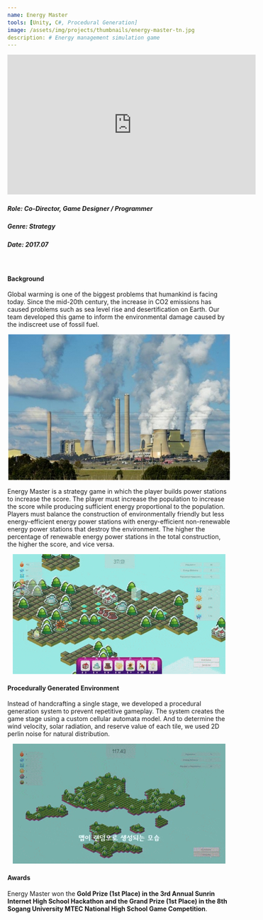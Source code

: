 ```yaml
---
name: Energy Master
tools: [Unity, C#, Procedural Generation]
image: /assets/img/projects/thumbnails/energy-master-tn.jpg
description: # Energy management simulation game
---
```


<div class="video">
    <iframe width="560" height="315" src="https://www.youtube.com/embed/N0p7SaJaXVc" frameborder="0" allow="accelerometer; autoplay; encrypted-media; gyroscope; picture-in-picture" allowfullscreen></iframe>
</div>

##### Role: Co-Director, Game Designer / Programmer
##### Genre: Strategy
##### Date: 2017.07
<br>

#### Background

Global warming is one of the biggest problems that humankind is facing today. Since the mid-20th century, the increase in CO2 emissions has caused problems such as sea level rise and desertification on Earth. Our team developed this game to inform the environmental damage caused by the indiscreet use of fossil fuel.

<center> <img src="/assets/img/projects/reg/fossil-fuel.jpg"/> </center>

Energy Master is a strategy game in which the player builds power stations to increase the score. The player must increase the population to increase the score while producing sufficient energy proportional to the population. Players must balance the construction of environmentally friendly but less energy-efficient energy power stations with energy-efficient non-renewable energy power stations that destroy the environment. The higher the percentage of renewable energy power stations in the total construction, the higher the score, and vice versa.

<center> <img src="/assets/img/projects/reg/energy-master-gameplay.gif"/> </center>

#### Procedurally Generated Environment

Instead of handcrafting a single stage, we developed a procedural generation system to prevent repetitive gameplay. The system creates the game stage using a custom cellular automata model. And to determine the wind velocity, solar radiation, and reserve value of each tile, we used 2D perlin noise for natural distribution.

<center> <img src="/assets/img/projects/reg/energy-master-generation.gif"/> </center>

#### Awards

Energy Master won the **Gold Prize (1st Place) in the 3rd Annual Sunrin Internet High School Hackathon and the Grand Prize (1st Place) in the 8th Sogang University MTEC National High School Game Competition**.